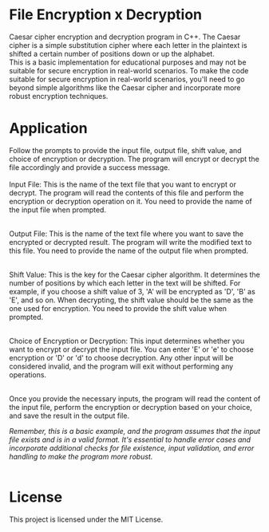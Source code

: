 <h1>File Encryption x Decryption</h1>
Caesar cipher encryption and decryption program in C++. The Caesar cipher is a simple substitution cipher where each letter in the plaintext is shifted a certain number of positions down or up the alphabet.<br>
This is a basic implementation for educational purposes and may not be suitable for secure encryption in real-world scenarios.
To make the code suitable for secure encryption in real-world scenarios, you'll need to go beyond simple algorithms like the Caesar cipher and incorporate more robust encryption techniques.

<h1>Application</h1>
Follow the prompts to provide the input file, output file, shift value, and choice of encryption or decryption. The program will encrypt or decrypt the file accordingly and provide a success message.<br><br>
    Input File: This is the name of the text file that you want to encrypt or decrypt. The program will read the contents of this file and perform the encryption or decryption operation on it. You need to provide the name of the input file when prompted.<br><br>

Output File: This is the name of the text file where you want to save the encrypted or decrypted result. The program will write the modified text to this file. You need to provide the name of the output file when prompted.<br><br>

Shift Value: This is the key for the Caesar cipher algorithm. It determines the number of positions by which each letter in the text will be shifted. For example, if you choose a shift value of 3, 'A' will be encrypted as 'D', 'B' as 'E', and so on. When decrypting, the shift value should be the same as the one used for encryption. You need to provide the shift value when prompted.<br><br>

Choice of Encryption or Decryption: This input determines whether you want to encrypt or decrypt the input file. You can enter 'E' or 'e' to choose encryption or 'D' or 'd' to choose decryption. Any other input will be considered invalid, and the program will exit without performing any operations.<br><br>

Once you provide the necessary inputs, the program will read the content of the input file, perform the encryption or decryption based on your choice, and save the result in the output file.

<i>Remember, this is a basic example, and the program assumes that the input file exists and is in a valid format. It's essential to handle error cases and incorporate additional checks for file existence, input validation, and error handling to make the program more robust.</i><br><br>

<h1>License</h1>
This project is licensed under the MIT License.

